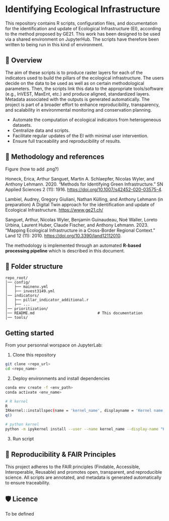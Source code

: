 # Identifying Ecological Infrastructure
This repository contains R scripts, configuration files, and documentation for the identification and update of Ecological Infrastructure (EI), according to the method proposed by GE21. 
This work has been designed to be used via a shared environment on JupyterHub. The scripts have therefore been written to being run in this kind of environment. 

## 📌 Overview 
The aim of these scripts is to produce raster layers for each of the indicators used to build the pillars of the ecological infrastructure. The users decide on the data to be used as well as on certain methodological parameters. Then, the scripts link this data to the appropriate tools/software (e.g., InVEST, MaxEnt, etc.) and produce aligned, standardized layers. Metadata associated with the outputs is generated automatically.
The project is part of a broader effort to enhance reproducibility, transparency, and scalability in environmental monitoring and conservation planning.
- Automate the computation of ecological indicators from heterogeneous datasets.
- Centralize data and scripts.
- Facilitate regular updates of the EI with minimal user intervention.
- Ensure full traceability and reproducibility of results.


## 📖 Methodology and references 

Figure (how to add .png?)

Honeck, Erica, Arthur Sanguet, Martin A. Schlaepfer, Nicolas Wyler, and Anthony Lehmann. 2020. “Methods for Identifying Green Infrastructure.” SN Applied Sciences 2 (11): 1916. https://doi.org/10.1007/s42452-020-03575-4.

Lambiel, Audrey, Gregory Giuliani, Nathan Külling, and Anthony Lehmann (in preparation) A Digital Twin approach for the identification and update of Ecological Infrastructure.
https://www.ge21.ch/

Sanguet, Arthur, Nicolas Wyler, Benjamin Guinaudeau, Noé Waller, Loreto Urbina, Laurent Huber, Claude Fischer, and Anthony Lehmann. 2023. “Mapping Ecological Infrastructure in a Cross-Border Regional Context.” Land 12 (11): 2010. https://doi.org/10.3390/land12112010. 

The methodology is implemented through an automated **R-based processing pipeline** which is described in this document.

## 📂 Folder structure

```
repo_root/
│── config/
│   ├── mainenv.yml
│   ├── invest3149.yml
│── indicators/                            
│   ├── pillar_indicator_additional.r
│   ├── ...
│── prioritization/ 
│── README.md                            # This documentation
│── tools/                           
```

## Getting started
From your personnal worspace on JupyterLab:

1. Clone this repository

```bash
git clone <repo_url>
cd <repo_name>
```

2. Deploy environments and install dependencies

```bash
conda env create -f <env_path>
conda activate <env_name>

# R kernel
R
IRkernel::installspec(name = 'kernel_name', displayname = 'Kernel name')
q()

# python kernel
python -m ipykernel install --user --name kernel_name --display-name "Kernel name"
```

3. Run script

## 🚀 Reproducibility & FAIR Principles
This project adheres to the FAIR principles (Findable, Accessible, Interoperable, Reusable) and promotes open, transparent, and reproducible science. All scripts are annotated, and metadata is generated automatically to ensure traceability.

## 🛡 Licence
To be defined
